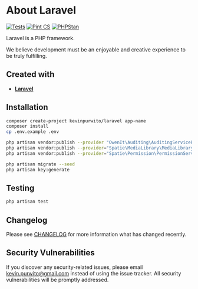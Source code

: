 # About Laravel

[![Tests](https://github.com/kevinpurwito/laravel/actions/workflows/run-tests.yml/badge.svg?branch=main)](https://github.com/kevinpurwito/laravel/actions/workflows/run-tests.yml)
[![Pint CS](https://github.com/kevinpurwito/laravel/actions/workflows/pint-cs.yml/badge.svg?branch=main)](https://github.com/kevinpurwito/laravel/actions/workflows/pint-cs.yml)
[![PHPStan](https://github.com/kevinpurwito/laravel/actions/workflows/phpstan.yml/badge.svg?branch=main)](https://github.com/kevinpurwito/laravel/actions/workflows/phpstan.yml)

Laravel is a PHP framework.

We believe development must be an enjoyable and creative experience to be truly fulfilling.

## Created with

- **[Laravel](https://laravel.com/)**

## Installation

``` bash
composer create-project kevinpurwito/laravel app-name
composer install
cp .env.example .env

php artisan vendor:publish --provider "OwenIt\Auditing\AuditingServiceProvider" --tag="migrations"
php artisan vendor:publish --provider="Spatie\MediaLibrary\MediaLibraryServiceProvider" --tag="migrations"
php artisan vendor:publish --provider="Spatie\Permission\PermissionServiceProvider"

php artisan migrate --seed
php artisan key:generate
```

## Testing
``` bash
php artisan test
```

## Changelog

Please see [CHANGELOG](CHANGELOG.md) for more information what has changed recently.

## Security Vulnerabilities

If you discover any security-related issues, please email [kevin.purwito@gmail.com](mailto:kevin.purwito@gmail.com)
instead of using the issue tracker. All security vulnerabilities will be promptly addressed.
